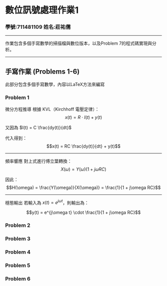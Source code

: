# 數位訊號處理作業1
### 學號:711481109 姓名:莊祐儒
---
作業包含多個手寫數學的掃描檔與數位版本，以及Problem 7的程式碼實現與分析。

---

## **手寫作業 (Problems 1-6)**
此部分包含多個手寫數學，內容以LaTeX方法來編寫


###  Problem 1 

微分方程推導
根據 KVL（Kirchhoff 電壓定律）：
$$x(t) = R \cdot I(t) + y(t)$$  

又因為 $I(t) = C \frac{dy(t)}{dt}$

代入得到：
$$x(t) = RC \frac{dy(t)}{dt} + y(t)$$  



---

頻率響應
對上式進行傅立葉轉換：
$$X(\omega) = Y(\omega)(1 + j\omega RC)$$ 

因此：
$$H(\omega) = \frac{Y(\omega)}{X(\omega)} = \frac{1}{1 + j\omega RC}$$  

---

穩態輸出
若輸入為 $x(t) = e^{j\omega t}$，則輸出為：

$$y(t) = e^{j\omega t} \cdot \frac{1}{1 + j\omega RC}$$  


###  Problem 2 
###  Problem 3
###  Problem 4
###  Problem 5
###  Problem 6

